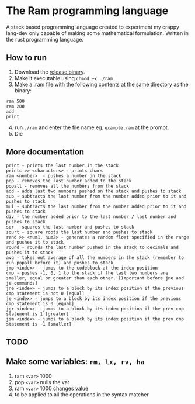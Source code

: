 # The Ram programming language
A stack based programming language created to experiment my crappy lang-dev only capable of making some mathematical formulation. Written in the rust programming language.

## How to run
1. Download the [release binary](https://github.com/ujjwal-kr/ram/releases/download/v1.1.2/ram).
2. Make it executable using `chmod +x ./ram`
3. Make a .ram file with the following contents at the same directory as the binary:

```
ram 500
ram 200
add
print
```

4. run `./ram` and enter the file name eg. `example.ram` at the prompt.
5. Die

## More documentation

```
print - prints the last number in the stack
printc >> <characters> - prints chars
ram <number>  - pushes a number on the stack
pop - removes the last number added to the stack
popall - removes all the numbers from the stack
add - adds last two numbers pushed on the stack and pushes to stack
sub - subtracts the last number from the number added prior to it and pushes to stack
mul - subtracts the last number from the number added prior to it and pushes to stack
div - the number added prior to the last number / last number and pushes to stack
sqr - squares the last number and pushes to stack
squrt - square roots the last number and pushes to stack
rand >> <num1, num2> - generates a random float specified in the range and pushes it to stack 
round - rounds the last number pushed in the stack to decimals and pushes it to stack
avg - takes out average of all the numbers in the stack (remember to run popall before it) and pushes to stack
jmp <index> - jumps to the codeblock at the index position
cmp - pushes -1, 0, 1 to the stack if the last two numbers are smaller, equal or greater than each other. [Important before jne and je commands]
jne <index> - jumps to a block by its index position if the previous cmp statement is not 0 [equal]
je <index> - jumps to a block by its index position if the previous cmp statement is 0 [equal]
jgr <index> - jumps to a block by its index position if the prev cmp statement is 1 [greater]
jsm <index> - jumps to a block by its index position if the prev cmp statement is -1 [smaller]
```

## TODO

## Make some variables: `rm, lx, rv, ha`
1. ram `<var>` 1000
2. pop `<var>` nulls the var
3. ram `<var>` 1000 changes value
4. to be applied to all the operations in the syntax matcher
